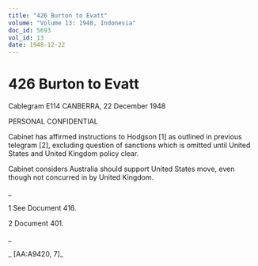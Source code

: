 ```yaml
---
title: "426 Burton to Evatt"
volume: "Volume 13: 1948, Indonesia"
doc_id: 5693
vol_id: 13
date: 1948-12-22
---
```


# 426 Burton to Evatt

Cablegram E114 CANBERRA, 22 December 1948

PERSONAL CONFIDENTIAL

Cabinet has affirmed instructions to Hodgson [1] as outlined in previous telegram [2], excluding question of sanctions which is omitted until United States and United Kingdom policy clear.

Cabinet considers Australia should support United States move, even though not concurred in by United Kingdom.

_

1 See Document 416.

2 Document 401.

_

_ [AA:A9420, 7]_
